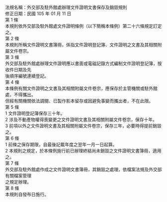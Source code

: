 法規名稱：外交部及駐外館處辦理文件證明文書保存及銷毀規則  
修正日期：民國 105 年 01 月 11 日  
第 1 條  
本規則依外交部及駐外館處文件證明條例（以下簡稱本條例）第二十六條規定訂定之。  
第 2 條  
本規則所稱文件證明文書簿冊，係指文件證明登記簿、文件證明之文書及其相關附屬文件卷宗。  
第 3 條  
外交部及駐外館處辦理文件證明應以書面或電磁記錄方式編制文件證明登記簿，按收件日期及先  
後順序編號連續登記。  
第 4 條  
本條例有關文件證明之文書及其相關附屬文件卷宗，應保存於主管機關或駐外館處，不得攜出。  
但經有關機關依法調閱、已製作影本留存或因避免事變而攜出者，不在此限。  
第 5 條  
1 文件證明登記簿保存三十年。  
2 涉及不動產物權得喪變更之文件證明文書及其相關附屬文件卷宗，保存十年。  
3 前項以外之文件證明文書及其相關附屬文件卷宗，保存三年，必要時得提前銷毀之。  
第 6 條  
1 前條之保存期限，自最後記載年度之翌年一月一日起算。  
2 本規則之規定，於本條例施行前已辦理終結尚未銷毀之文件證明文書簿冊，適用之。  
第 7 條  
外交部及駐外館處作成之文件證明文書簿冊，其銷毀之處理，依檔案法規及外交部有關檔案管理  
之規定辦理。  
第 8 條  
本規則自發布日施行。  


